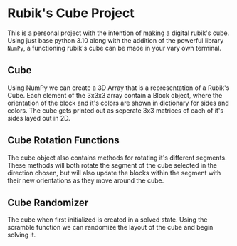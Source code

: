 # Rubik's Cube Project

This is a personal project with the intention of making a digital rubik's cube. Using just base python 3.10 along with the addition of the powerful library `NumPy`, a functioning rubik's cube can be made in your vary own terminal.

## Cube
Using NumPy we can create a 3D Array that is a representation of a Rubik's Cube. Each element of the 3x3x3 array contain a Block object, where the orientation of the block and it's colors are shown in dictionary for sides and colors. The cube gets printed out as seperate 3x3 matrices of each of it's sides layed out in 2D.

## Cube Rotation Functions
The cube object also contains methods for rotating it's different segments. These methods will both rotate the segment of the cube selected in the direction chosen, but will also update the blocks within the segment with their new orientations as they move around the cube.

## Cube Randomizer
The cube when first initialized is created in a solved state. Using the scramble function we can randomize the layout of the cube and begin solving it.
